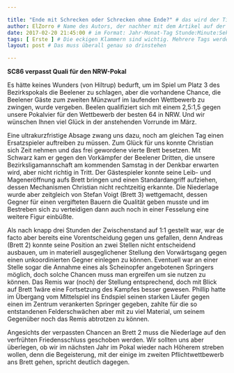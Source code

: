 ```yaml
---

title: "Ende mit Schrecken oder Schrecken ohne Ende?" # das wird der Titel der Seite, am besten in Anführungszeichen (z.B. wenn er Sonderzeichen enthält)
author: ElZorro # Name des Autors, der nachher mit dem Artikel auf der Seite angezeigt wird; das ist unabhängig vom github-Benutzernamen
date: 2017-02-20 21:45:00 # im Format: Jahr-Monat-Tag Stunde:Minute:Sekunde, die Uhrzeit ist optional
tags: [ Erste ] # Die eckigen Klammern sind wichtig. Mehrere Tags werden durch Kommas separiert
layout: post # Das muss überall genau so drinstehen

---
```

**SC86 verpasst Quali für den NRW-Pokal** 

Es hätte keines Wunders (von Hiltrup) bedurft, um im Spiel um Platz 3 des Bezirkspokals die Beelener zu schlagen, aber die vorhandene Chance, die Beelener Gäste zum zweiten Münzwurf im laufenden Wettbewerb zu zwingen, wurde vergeben. Beelen qualifiziert sich mit einem 2,5:1,5 gegen unsere Pokalvier für den Wettbewerb der besten 64 in NRW. Und wir wünschen Ihnen viel Glück in der anstehenden Vorrunde im März.
<!-- continue -->
Eine ultrakurzfristige Absage zwang uns dazu, noch am gleichen Tag einen Ersatzspieler auftreiben zu müssen. Zum Glück für uns konnte Christian sich Zeit nehmen und das frei gewordene vierte Brett besetzen. Mit Schwarz kam er gegen den Vorkämpfer der Beelener Dritten, die unsere Bezirksligamannschaft am kommenden Samstag in der Denkbar erwarten wird, aber nicht richtig in Tritt. Der Gästespieler konnte seine Leib- und Mageneröffnung aufs Brett bringen und einen Standardangriff aufziehen, dessen Mechanismen Christian nicht rechtzeitig erkannte. Die Niederlage wurde aber zeitgleich von Stefan Voigt (Brett 3) wettgemacht, dessen Gegner für einen vergifteten Bauern die Qualität geben musste und im Bestreben sich zu verteidigen dann auch noch in einer Fesselung eine weitere Figur einbüßte.

Als nach knapp drei Stunden der Zwischenstand auf 1:1 gestellt war, war de facto aber bereits eine Vorentscheidung gegen uns gefallen, denn Andreas (Brett 2) konnte seine Position an zwei Stellen nicht entscheidend ausbauen, um in materiell ausgeglichener Stellung den Vorwärtsgang gegen einen unkoordinierten Gegner einlegen zu können. Eventuell war an einer Stelle sogar die Annahme eines als Scheinopfer angebotenen Springers möglich, doch solche Chancen muss man ergreifen um sie nutzen zu können. Das Remis war (noch) der Stellung entsprechend, doch mit Blick auf Brett 1wäre eine Fortsetzung des Kampfes besser gewesen. Phillip hatte im Übergang vom Mittelspiel ins Endspiel seinen starken Läufer gegen einen im Zentrum verankerten Springer gegeben, zahlte für die so entstandenen Felderschwächen aber mit zu viel Material, um seinem Gegenüber noch das Remis abtrotzen zu können.

Angesichts der verpassten Chancen an Brett 2 muss die Niederlage auf den verfrühten Friedensschluss geschoben werden. Wir sollten uns aber überlegen, ob wir im nächsten Jahr im Pokal wieder nach Höherem streben wollen, denn die Begeisterung, mit der einige im zweiten Pflichtwettbewerb ans Brett gehen, spricht deutlich dagegen.
